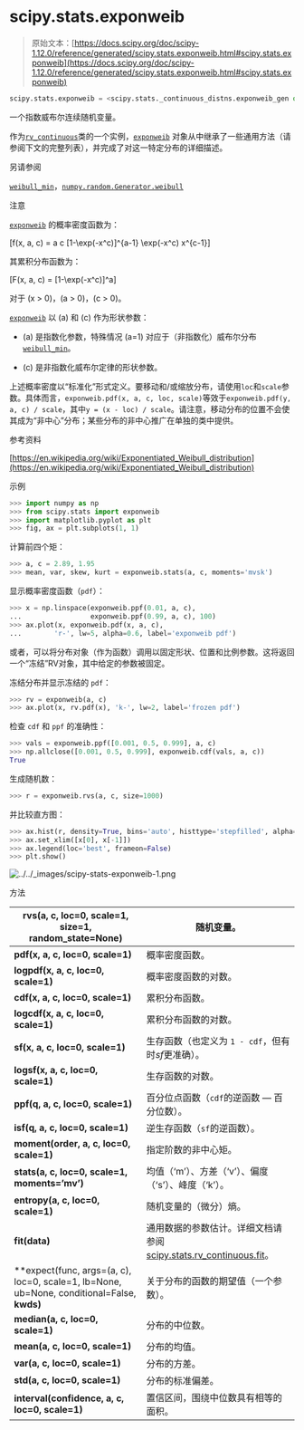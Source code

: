 # scipy.stats.exponweib

> 原始文本：[https://docs.scipy.org/doc/scipy-1.12.0/reference/generated/scipy.stats.exponweib.html#scipy.stats.exponweib](https://docs.scipy.org/doc/scipy-1.12.0/reference/generated/scipy.stats.exponweib.html#scipy.stats.exponweib)

```py
scipy.stats.exponweib = <scipy.stats._continuous_distns.exponweib_gen object>
```

一个指数威布尔连续随机变量。

作为[`rv_continuous`](scipy.stats.rv_continuous.html#scipy.stats.rv_continuous "scipy.stats.rv_continuous")类的一个实例，[`exponweib`](#scipy.stats.exponweib "scipy.stats.exponweib") 对象从中继承了一些通用方法（请参阅下文的完整列表），并完成了对这一特定分布的详细描述。

另请参阅

[`weibull_min`](scipy.stats.weibull_min.html#scipy.stats.weibull_min "scipy.stats.weibull_min")，[`numpy.random.Generator.weibull`](https://numpy.org/devdocs/reference/random/generated/numpy.random.Generator.weibull.html#numpy.random.Generator.weibull "(在 NumPy v2.0.dev0)")

注意

[`exponweib`](#scipy.stats.exponweib "scipy.stats.exponweib") 的概率密度函数为：

\[f(x, a, c) = a c [1-\exp(-x^c)]^{a-1} \exp(-x^c) x^{c-1}\]

其累积分布函数为：

\[F(x, a, c) = [1-\exp(-x^c)]^a\]

对于 \(x > 0\)，\(a > 0\)，\(c > 0\)。

[`exponweib`](#scipy.stats.exponweib "scipy.stats.exponweib") 以 \(a\) 和 \(c\) 作为形状参数：

+   \(a\) 是指数化参数，特殊情况 \(a=1\) 对应于（非指数化）威布尔分布[`weibull_min`](scipy.stats.weibull_min.html#scipy.stats.weibull_min "scipy.stats.weibull_min")。

+   \(c\) 是非指数化威布尔定律的形状参数。

上述概率密度以“标准化”形式定义。要移动和/或缩放分布，请使用`loc`和`scale`参数。具体而言，`exponweib.pdf(x, a, c, loc, scale)`等效于`exponweib.pdf(y, a, c) / scale`，其中`y = (x - loc) / scale`。请注意，移动分布的位置不会使其成为“非中心”分布；某些分布的非中心推广在单独的类中提供。

参考资料

[https://en.wikipedia.org/wiki/Exponentiated_Weibull_distribution](https://en.wikipedia.org/wiki/Exponentiated_Weibull_distribution)

示例

```py
>>> import numpy as np
>>> from scipy.stats import exponweib
>>> import matplotlib.pyplot as plt
>>> fig, ax = plt.subplots(1, 1) 
```

计算前四个矩：

```py
>>> a, c = 2.89, 1.95
>>> mean, var, skew, kurt = exponweib.stats(a, c, moments='mvsk') 
```

显示概率密度函数（`pdf`）：

```py
>>> x = np.linspace(exponweib.ppf(0.01, a, c),
...                 exponweib.ppf(0.99, a, c), 100)
>>> ax.plot(x, exponweib.pdf(x, a, c),
...        'r-', lw=5, alpha=0.6, label='exponweib pdf') 
```

或者，可以将分布对象（作为函数）调用以固定形状、位置和比例参数。这将返回一个“冻结”RV对象，其中给定的参数被固定。

冻结分布并显示冻结的 `pdf`：

```py
>>> rv = exponweib(a, c)
>>> ax.plot(x, rv.pdf(x), 'k-', lw=2, label='frozen pdf') 
```

检查 `cdf` 和 `ppf` 的准确性：

```py
>>> vals = exponweib.ppf([0.001, 0.5, 0.999], a, c)
>>> np.allclose([0.001, 0.5, 0.999], exponweib.cdf(vals, a, c))
True 
```

生成随机数：

```py
>>> r = exponweib.rvs(a, c, size=1000) 
```

并比较直方图：

```py
>>> ax.hist(r, density=True, bins='auto', histtype='stepfilled', alpha=0.2)
>>> ax.set_xlim([x[0], x[-1]])
>>> ax.legend(loc='best', frameon=False)
>>> plt.show() 
```

![../../_images/scipy-stats-exponweib-1.png](../Images/c30566332dc4093ef173f0d7a36820c0.png)

方法

| **rvs(a, c, loc=0, scale=1, size=1, random_state=None)** | 随机变量。 |
| --- | --- |
| **pdf(x, a, c, loc=0, scale=1)** | 概率密度函数。 |
| **logpdf(x, a, c, loc=0, scale=1)** | 概率密度函数的对数。 |
| **cdf(x, a, c, loc=0, scale=1)** | 累积分布函数。 |
| **logcdf(x, a, c, loc=0, scale=1)** | 累积分布函数的对数。 |
| **sf(x, a, c, loc=0, scale=1)** | 生存函数（也定义为 `1 - cdf`，但有时*sf*更准确）。 |
| **logsf(x, a, c, loc=0, scale=1)** | 生存函数的对数。 |
| **ppf(q, a, c, loc=0, scale=1)** | 百分位点函数（`cdf`的逆函数 — 百分位数）。 |
| **isf(q, a, c, loc=0, scale=1)** | 逆生存函数（`sf`的逆函数）。 |
| **moment(order, a, c, loc=0, scale=1)** | 指定阶数的非中心矩。 |
| **stats(a, c, loc=0, scale=1, moments=’mv’)** | 均值（‘m’）、方差（‘v’）、偏度（‘s’）、峰度（‘k’）。 |
| **entropy(a, c, loc=0, scale=1)** | 随机变量的（微分）熵。 |
| **fit(data)** | 通用数据的参数估计。详细文档请参阅 [scipy.stats.rv_continuous.fit](https://docs.scipy.org/doc/scipy/reference/generated/scipy.stats.rv_continuous.fit.html#scipy.stats.rv_continuous.fit)。 |
| **expect(func, args=(a, c), loc=0, scale=1, lb=None, ub=None, conditional=False, **kwds)** | 关于分布的函数的期望值（一个参数）。 |
| **median(a, c, loc=0, scale=1)** | 分布的中位数。 |
| **mean(a, c, loc=0, scale=1)** | 分布的均值。 |
| **var(a, c, loc=0, scale=1)** | 分布的方差。 |
| **std(a, c, loc=0, scale=1)** | 分布的标准偏差。 |
| **interval(confidence, a, c, loc=0, scale=1)** | 置信区间，围绕中位数具有相等的面积。 |
